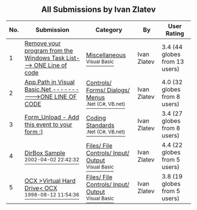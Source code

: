 ﻿<div align="center">

## All Submissions by Ivan Zlatev

</div>

No.  | Submission | Category | By   | User Rating
---- | ---------- | -------- | ---- | -----------
1 | [Remove your program from the Windows Task List\-\-\-\> ONE Line of code<br />](https://github.com/Planet-Source-Code/ivan-zlatev-remove-your-program-from-the-windows-task-list-one-line-of-code__1-36437) | [Miscellaneous<br /><sup>Visual Basic</sup>](../ByCategory/miscellaneous__1-1.md) | Ivan Zlatev | 3.4 (44 globes from 13 users)
2 | [App\.Path in Visual Basic\.Net \-\-\-\-\-\-\-\-\-\-\>ONE LINE OF CODE<br />](https://github.com/Planet-Source-Code/ivan-zlatev-app-path-in-visual-basic-net-one-line-of-code__10-467) | [Controls/ Forms/ Dialogs/ Menus<br /><sup>.Net (C#, VB.net)</sup>](../ByCategory/controls-forms-dialogs-menus__10-3.md) | Ivan Zlatev | 4.0 (32 globes from 8 users)
3 | [Form\_Unload  \- Add this event to your form :\)<br />](https://github.com/Planet-Source-Code/ivan-zlatev-form-unload-add-this-event-to-your-form__10-552) | [Coding Standards<br /><sup>.Net (C#, VB.net)</sup>](../ByCategory/coding-standards__10-33.md) | Ivan Zlatev | 3.4 (27 globes from 8 users)
4 | [DirBox Sample<br /><sup>2002-04-02 22:42:32</sup>](https://github.com/Planet-Source-Code/ivan-zlatev-dirbox-sample__1-33741) | [Files/ File Controls/ Input/ Output<br /><sup>Visual Basic</sup>](../ByCategory/files-file-controls-input-output__1-3.md) | Ivan Zlatev | 4.4 (22 globes from 5 users)
5 | [OCX \>Virtual Hard Drive\< OCX<br /><sup>1998-08-12 11:54:36</sup>](https://github.com/Planet-Source-Code/ivan-zlatev-ocx-virtual-hard-drive-ocx__1-38869) | [Files/ File Controls/ Input/ Output<br /><sup>Visual Basic</sup>](../ByCategory/files-file-controls-input-output__1-3.md) | Ivan Zlatev | 3.8 (19 globes from 5 users)
